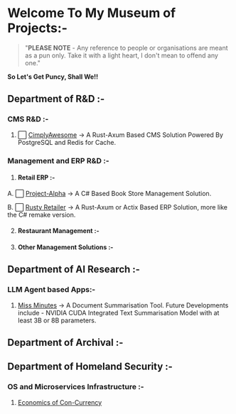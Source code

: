 # Welcome To My Museum of Projects:-

> "**PLEASE NOTE** - Any reference to people or organisations are meant as a pun only. Take it with a light heart, I don't mean to offend any one."

**So Let's Get Puncy, Shall We!!**


## Department of R&D :-

### CMS R&amp;D :-

1. ⬜️ [CimplyAwesome](https://github.com/sharansudheer/rust-cms-fullstack-app) -> A Rust-Axum Based CMS Solution Powered By PostgreSQL and Redis for Cache.


### Management and ERP R&D :-

1. #### Retail ERP :-

A. ⬜ [Project-Alpha](https://github.com/sharansudheer/bookstore-manager-csharp) -> A C# Based Book Store Management Solution.

B. ⬜️ [Rusty Retailer](https://github.com/sharansudheer/rusty-retailer) -> A Rust-Axum or Actix Based ERP Solution, more like the C# remake version.


2. #### Restaurant Management :-


3. #### Other Management Solutions :-



## Department of AI Research :-

### LLM Agent based Apps:- 

1. [Miss Minutes](https://github.com/sharansudheer/meeting_minutes_bot) -> A Document Summarisation Tool. Future Developments include - NVIDIA CUDA Integrated Text Summarisation Model with at least 3B or 8B parameters.


## Department of Archival :-


## Department of Homeland Security :- 


### OS and Microservices Infrastructure :- 

1. [Economics of Con-Currency](https://github.com/sharansudheer/economics-of-con-currency-golang)
